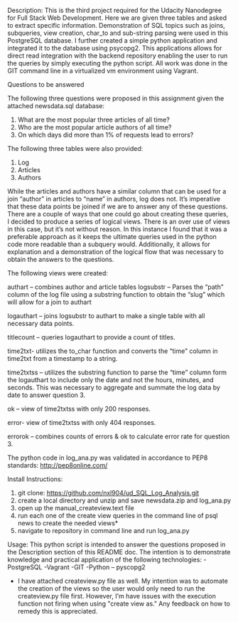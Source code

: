 Description: 
This is the third project required for the Udacity Nanodegree for Full Stack Web Development. Here we are given three tables and asked to extract specific information. Demonstration of SQL topics such as joins, subqueries, view creation, char_to and sub-string parsing were used in this PostgreSQL database. I further created a simple python application and integrated it to the database using psycopg2. This applications allows for direct read integration with the backend repository enabling the user to run the queries by simply executing the python script.  All work was done in the GIT command line in a virtualized vm environment using Vagrant. 

Questions to be answered

The following three questions were proposed in this assignment given the attached newsdata.sql database:
1.	What are the most popular three articles of all time? 
2.	Who are the most popular article authors of all time? 
3.	On which days did more than 1% of requests lead to errors? 

The following three tables were also provided: 
1.	Log
2.	Articles
3.	Authors

While the articles and authors have a similar column that can be used for a join “author” in articles to “name” in authors, log does not. It’s imperative that these data points be joined if we are to answer any of these questions. There are a couple of ways that one could go about creating these queries, I decided to produce a series of logical views. There is an over use of views in this case, but it’s not without reason. In this instance I found that it was a preferable approach as it keeps the ultimate queries used in the python code more readable than a subquery would. Additionally, it allows for explanation and a demonstration of the logical flow that was necessary to obtain the answers to the questions. 

The following views were created:

authart – combines author and article tables
logsubstr – Parses the “path” column of the log file using a substring function to obtain the “slug” which will allow for a join to authart

logauthart – joins logsubstr to authart to make a single table with all necessary data points.

titlecount – queries logauthart to provide a count of titles.

time2txt- utilizes the to_char function and converts the “time” column in time2txt from a timestamp to a string.

time2txtss – utilizes the substring function to parse the “time” column form the logauthart to include only the date and not the hours, minutes, and seconds. This was necessary to aggregate and summate the log data by date to answer question 3. 

ok – view of time2txtss with only 200 responses.

error- view of time2txtss with only 404 responses.

errorok – combines counts of errors & ok to calculate error rate for question 3. 

The python code in log_ana.py was validated in accordance to PEP8 standards:  http://pep8online.com/

Install Instructions: 
1.	git clone: https://github.com/nxl904/ud_SQL_Log_Analysis.git
2.	create a local directory and unzip and save newsdata.zip and log_ana.py
3.	open up the manual_createview.text file
4.	run each one of the create view queries in the command line  of psql news to create the needed views*
5.	navigate to repository in command line and run log_ana.py

Usage: 
This python script is intended to answer the questions proposed in the Description section of this README doc. The intention is to demonstrate knowledge and practical application of the following technologies: 
-PostgreSQL
-Vagrant
-GIT
-Python – pyscopg2


* I have attached createview.py file as well. My intention was to automate the creation of the views so the user would only need to run the createview.py file first. However, I'm have issues with the execution function not firing when using "create view as."  Any feedback on how to remedy this is appreciated.

